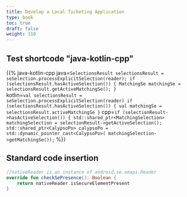 ```yaml
---
title: Develop a Local Ticketing Application
type: book
toc: true
draft: false
weight: 310
---
```


## Test shortcode "java-kotlin-cpp"

{{% java-kotlin-cpp 
java=`SelectionsResult selectionsResult = seSelection.processExplicitSelection(reader);
if (selectionsResult.hasActiveSelection()) {
    MatchingSe matchingSe = selectionsResult.getActiveMatchingSe();
}`  
kotlin=`val selectionsResult = seSelection.processExplicitSelection(reader)
if (selectionsResult.hasActiveSelection()) {
    val matchingSe = selectionsResult.activeMatchingSe
}` 
cpp=`if (selectionResult->hasActiveSelection()) {
    std::shared_ptr<MatchingSelection> matchingSelection =
        selectionResult->getActiveSelection();
    std::shared_ptr<CalypsoPo> calypsoPo =
        std::dynamic_pointer_cast<CalypsoPo>(
            matchingSelection->getMatchingSe());`
%}}

## Standard code insertion

```kotlin
//nativeReader is an instance of android.se.omapi.Reader
override fun checkSePresence(): Boolean {
    return nativeReader.isSecureElementPresent
}
```